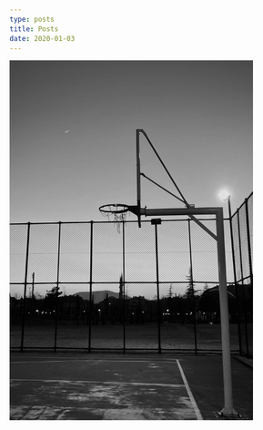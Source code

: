 ```yaml
---
type: posts
title: Posts
date: 2020-01-03
---
```


<img src="pota.jpg" alt="basketball white-black photo" style="width:428px;height:632px;"/>

